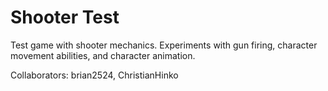 # Shooter Test
Test game with shooter mechanics. Experiments with gun firing, character movement abilities, and character animation.

Collaborators: brian2524, ChristianHinko

